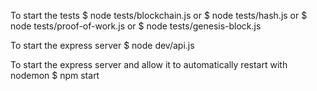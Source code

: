 To start the tests
$ node tests/blockchain.js
or
$ node tests/hash.js
or
$ node tests/proof-of-work.js
or
$ node tests/genesis-block.js

To start the express server
$ node dev/api.js

To start the express server and allow it to automatically restart with nodemon
$ npm start